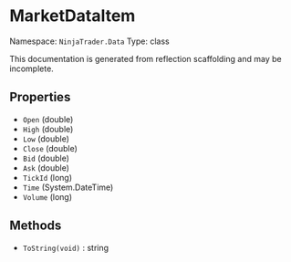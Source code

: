 # MarketDataItem

Namespace: `NinjaTrader.Data`
Type: class

This documentation is generated from reflection scaffolding and may be incomplete.

## Properties
- `Open` (double)
- `High` (double)
- `Low` (double)
- `Close` (double)
- `Bid` (double)
- `Ask` (double)
- `TickId` (long)
- `Time` (System.DateTime)
- `Volume` (long)

## Methods
- `ToString(void)` : string
